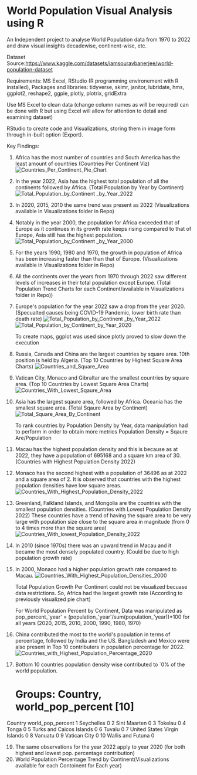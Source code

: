 # World Population Visual Analysis using R

An Independent project to analyse World Population data from 1970 to 2022 and draw visual insights decadewise, continent-wise, etc.

Dataset Source:https://www.kaggle.com/datasets/iamsouravbanerjee/world-population-dataset

Requirements: MS Excel, RStudio (R programming  environement with R installed),
Packages and libraries: 
tidyverse, skimr, janitor, lubridate, hms, ggplot2, reshape2, ggpie, plotly, plotrix, gridExtra

Use MS Excel to clean data (change column names as will be required/ can be done with R but using Excel will allow for attention to detail and examining dataset)

RStudio to create code and Visualizations, storing them in image form through in-built option (Export).

Key Findings:
1. Africa has the most number of countries and South America has the least amount of countries (Countries Per Continent Viz)
   ![Countries_Per_Continent_Pie_Chart](https://github.com/Joshiakshaj/World_Population_Analysis_R/assets/129145776/296d2aec-cd5f-4695-9f80-1288ec64f95f)

3. In the year 2022, Asia has the highest total population of all the continents followed by Africa. (Total Population by Year by Continent)
   ![Total_Population_by_Continent _by_Year_2022](https://github.com/Joshiakshaj/World_Population_Analysis_R/assets/129145776/21dfff91-9529-46f2-9363-184a6ef85c66)

4. In 2020, 2015, 2010 the same trend was present as 2022 (Visualizations available in Visualizations folder in Repo)
5. Notably in the year 2000, the population for Africa exceeded that of Europe as it continues in its growth rate keeps rising compared to that of Europe, Asia still has the highest population.
   ![Total_Population_by_Continent _by_Year_2000](https://github.com/Joshiakshaj/World_Population_Analysis_R/assets/129145776/f55178db-1db2-4a6f-af74-0b4ea23b3cf0)

6. For the years 1990, 1980 and 1970, the growth in population of Africa has been increasing faster than than that of Europe. (Visualizations available in Visualizations folder in Repo)
7. All the continents over the years from 1970 through 2022 saw different levels of increases in their total population except Europe. (Total Population Trend Charts for each Continent/available in Visualizations folder in Repo))
   
8. Europe's population for the year 2022 saw a drop from the year 2020. (Specualted causes being COVID-19 Pandemic, lower birth rate than death rate)
   ![Total_Population_by_Continent _by_Year_2022](https://github.com/Joshiakshaj/World_Population_Analysis_R/assets/129145776/480e4225-eef1-4af9-af19-b6ba36572b7b) ![Total_Population_by_Continent_by_Year_2020](https://github.com/Joshiakshaj/World_Population_Analysis_R/assets/129145776/4da97444-96dd-4e5a-bb2d-be1faefbc4c8)


    To create maps, ggplot was used since plotly proved to slow down the execution
9. Russia, Canada and China are the largest countries by square area. 10th position is held by Algeria. (Top 10 Countries by Highest Square Area Charts)
    ![Countries_and_Square_Area](https://github.com/Joshiakshaj/World_Population_Analysis_R/assets/129145776/8a8ca701-117b-482c-afc8-551459230cc4)

10. Vatican City, Monaco and Gibraltar are the smallest countries by square area. (Top 10 Countries by Lowest Square Area Charts)
    ![Countries_With_Lowest_Sqaure_Area](https://github.com/Joshiakshaj/World_Population_Analysis_R/assets/129145776/ba395a35-8437-4a0f-b408-6c4c8701b109)

11. Asia has the largest sqaure area, followed by Africa. Oceania has the smallest square area. (Total Sqaure Area by Continent)
    ![Total_Square_Area_By_Continent](https://github.com/Joshiakshaj/World_Population_Analysis_R/assets/129145776/b4468fb6-8678-4faf-ba0c-0314a402a5d9)

    
    To rank countries by Population Density by Year, data manipulation had to perform in order to obtain more metrics
    Population Density = Sqaure Are/Population
12. Macau has the highest population density and this is because as at 2022, they have a population of 695168 and a square km area of 30. (Countries with Highest Population Density 2022)
13. Monaco has the second highest with a population of 36496 as at 2022 and a square area of 2.
    It is observed that countries with the highest population densities have low square areas.
    ![Countries_With_Highest_Population_Density_2022](https://github.com/Joshiakshaj/World_Population_Analysis_R/assets/129145776/9fce75ef-acd5-4d35-ae1c-45f90050a1bc)

14. Greenland, Falkland Islands, and Mongolia are the countries with the smallest population densities. (Countries with Lowest Population Density 2022)
    These countries have a trend of having the square area to be very large with population size close to the square area in magnitude (from 0 to 4 times more than the square area)
    ![Countries_With_lowest_Population_Density_2022](https://github.com/Joshiakshaj/World_Population_Analysis_R/assets/129145776/917213a0-3743-4efc-ab90-3613e340d3a7)

15. In 2010 (since 1970s) there was an upward trend in Macau and it became the most densely populated country. (Could be due to high population growth rate)
16. In 2000, Monaco had a higher population growth rate compared to Macau.
    ![Countries_With_Highest_Population_Densities_2000](https://github.com/Joshiakshaj/World_Population_Analysis_R/assets/129145776/b62ebbe6-5aaa-46c8-8ad8-2f65b0e5ddd2)


    Total Population Growth Per Continent could not be visualized becuase data restrictions. So, Africa had the largest growth rate (According to previously visualized pie chart)

    For World Population Percent by Continent, Data was manipulated as
    pop_percent_'year' = (population_'year'/sum(population_'year))*100 for all years (2020, 2015, 2010, 2000, 1990, 1980, 1970)

17. China contributed the most to the world's population in terms of percentage, followed by India and the US. Bangladesh and Mexico were also present in Top 10 contributers in population percentage for 2022.
    ![Countries_with_Highest_Population_Percentage_2020](https://github.com/Joshiakshaj/World_Population_Analysis_R/assets/129145776/5c371e93-55ec-407d-b682-c5cc7938202b)

18. Bottom 10 countries population density wise contributed to `0% of the world population.

    # Groups:   Country, world_pop_percent [10]
   Country                      world_pop_percent
   <chr>                                    <dbl>
 1 Seychelles                                   0
 2 Sint Maarten                                 0
 3 Tokelau                                      0
 4 Tonga                                        0
 5 Turks and Caicos Islands                     0
 6 Tuvalu                                       0
 7 United States Virgin Islands                 0
 8 Vanuatu                                      0
 9 Vatican City                                 0
10 Wallis and Futuna                            0         

19. The same observations for the year 2022 apply to year 2020 (for both highest and lowest pop. percentage contribution)
20. World Population Percentage Trend by Continent(Visualizations available for each Contoinent for Each year) 
